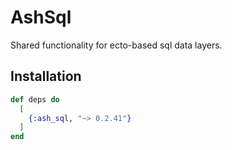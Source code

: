 # AshSql

Shared functionality for ecto-based sql data layers.

## Installation

```elixir
def deps do
  [
    {:ash_sql, "~> 0.2.41"}
  ]
end
```
